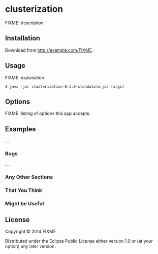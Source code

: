 # clusterization

FIXME: description

## Installation

Download from http://example.com/FIXME.

## Usage

FIXME: explanation

    $ java -jar clusterization-0.1.0-standalone.jar [args]

## Options

FIXME: listing of options this app accepts.

## Examples

...

### Bugs

...

### Any Other Sections
### That You Think
### Might be Useful

## License

Copyright © 2014 FIXME

Distributed under the Eclipse Public License either version 1.0 or (at
your option) any later version.
